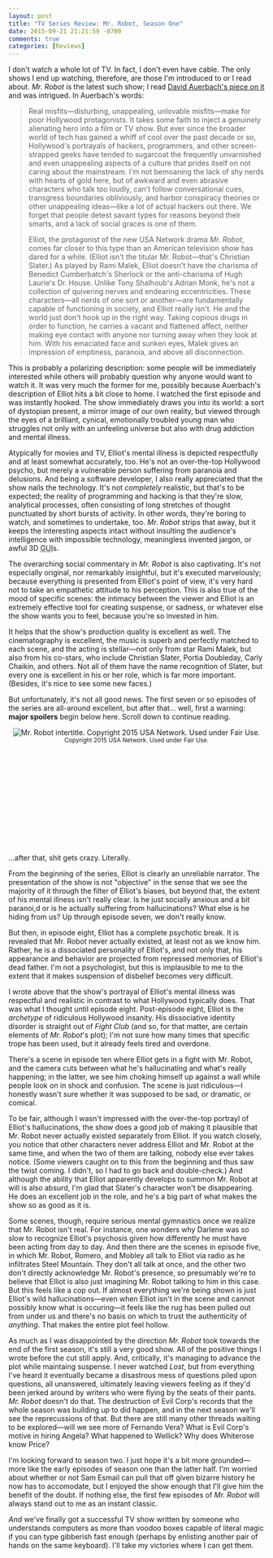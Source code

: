 ```yaml
---
layout: post
title: "TV Series Review: Mr. Robot, Season One"
date: 2015-09-21 21:21:59 -0700
comments: true
categories: [Reviews]
---
```


I don't watch a whole lot of TV. In fact, I don't even have cable. The only
shows I end up watching, therefore, are those I'm introduced to or I read about.
_Mr. Robot_ is the latest such show; I read
[David Auerbach's piece on it](http://www.slate.com/articles/technology/bitwise/2015/06/mr_robot_on_usa_finally_hollywood_created_a_realistic_hacker_character.html)
and was intrigued. In Auerbach's words:

> Real misfits&mdash;disturbing, unappealing, unlovable misfits&mdash;make for
> poor Hollywood protagonists. It takes some faith to inject a genuinely
> alienating hero into a film or TV show. But ever since the broader world of
> tech has gained a whiff of cool over the past decade or so, Hollywood's
> portrayals of hackers, programmers, and other screen-strapped geeks have
> tended to sugarcoat the frequently unvarnished and even unappealing aspects of
> a culture that prides itself on not caring about the mainstream. I'm not
> bemoaning the lack of shy nerds with hearts of gold here, but of awkward and
> even abrasive characters who talk too loudly, can't follow conversational
> cues, transgress boundaries obliviously, and harbor conspiracy theories or
> other unappealing ideas&mdash;like a lot of actual hackers out there. We
> forget that people detest savant types for reasons beyond their smarts, and a
> lack of social graces is one of them.
>
> Elliot, the protagonist of the new USA Network drama _Mr. Robot_, comes far
> closer to this type than an American television show has dared for a while.
> (Elliot isn't the titular Mr. Robot&mdash;that's Christian Slater.) As played
> by Rami Malek, Elliot doesn't have the charisma of Benedict Cumberbatch's
> Sherlock or the anti-charisma of Hugh Laurie's Dr. House. Unlike Tony
> Shalhoub's Adrian Monk, he's not a collection of quivering nerves and
> endearing eccentricities. These characters&mdash;all nerds of one sort or
> another&mdash;are fundamentally capable of functioning in society, and Elliot
> really isn't. He and the world just don't hook up in the right way. Taking
> copious drugs in order to function, he carries a vacant and flattened affect,
> neither making eye contact with anyone nor turning away when they look at him.
> With his emaciated face and sunken eyes, Malek gives an impression of
> emptiness, paranoia, and above all disconnection.

This is probably a polarizing description: some people will be immediately
interested while others will probably question why anyone would want to watch
it. It was very much the former for me, possibly because Auerbach's description
of Elliot hits a bit close to home. I watched the first episode and was
instantly hooked. The show immediately draws you into its world: a sort of
dystopian present, a mirror image of our own reality, but viewed through the
eyes of a brilliant, cynical, emotionally troubled young man who struggles not
only with an unfeeling universe but also with drug addiction and mental
illness.

Atypically for movies and TV, Elliot's mental illness is depicted  respectfully
and at least somewhat accurately, too. He's not an over-the-top Hollywood
psycho, but merely a vulnerable person suffering from paranoia and delusions.
And being a software developer, I also really appreciated that the show nails
the technology.  It's not _completely_ realistic, but that's to be expected; the
reality of programming and hacking is that they're slow, analytical processes,
often consisting of long stretches of thought punctuated by short bursts of
activity.  In other words, they're boring to watch, and sometimes to undertake,
too.  _Mr. Robot_ strips that away, but it keeps the interesting aspects intact
without insulting the audience's intelligence with impossible technology,
meaningless invented jargon, or awful 3D <acronym title="Graphical User
Interface">GUI</acronym>s.

<!-- more -->

The overarching social commentary in _Mr. Robot_ is also captivating. It's not
especially original, nor remarkably insightful, but it's executed marvelously;
because everything is presented from Elliot's point of view, it's very hard not
to take an empathetic attitude to his perception. This is also true of the mood
of specific scenes: the intimacy between the viewer and Elliot is an extremely
effective tool for creating suspense, or sadness, or whatever else the show
wants you to feel, because you're so invested in him.

It helps that the show's production quality is excellent as well. The
cinematography is excellent, the music is superb and perfectly matched to each
scene, and the acting is stellar&mdash;not only from star Rami Malek, but also
from his co-stars, who include Christian Slater, Portia Doubleday, Carly
Chaikin, and others. Not all of them have the name recognition of Slater, but
every one is excellent in his or her role, which is far more important.
(Besides, it's nice to see some new faces.)

But unfortunately, it's not all good news. The first seven or so episodes of the
series are all-around excellent, but after that... well, first a warning: **major
spoilers** begin below here. Scroll down to continue reading.

<div style="margin-left: auto; margin-right: auto; text-align: center;">
<img src="/images/mr-robot.jpg"
alt="Mr. Robot intertitle. Copyright 2015 USA Network. Used under Fair Use." />
<br />
<small>Copyright 2015 USA Network. Used under Fair Use.</small>
</div>

&nbsp;<br />
&nbsp;<br />
&nbsp;<br />
&nbsp;<br />
&nbsp;<br />
&nbsp;<br />
&nbsp;<br />
&nbsp;<br />
&nbsp;<br />
&nbsp;<br />
&nbsp;<br />

...after that, shit gets crazy. Literally.

From the beginning of the series, Elliot is clearly an unreliable narrator.  The
presentation of the show is not "objective" in the sense that we see the
majority of it through the filter of Elliot's biases, but beyond that, the
extent of his mental illness isn't really clear. Is he just socially anxious and
a bit paranoi,d or is he actually suffering from hallucinations? What else is he
hiding from us? Up through episode seven, we don't really know.

But then, in episode eight, Elliot has a complete psychotic break. It is
revealed that Mr. Robot never actually existed, at least not as we know him.
Rather, he is a dissociated personality of Elliot's, and not only that, his
appearance and behavior are projected from repressed memories of Elliot's dead
father. I'm not a psychologist, but this is implausible to me to the extent that
it makes suspension of disbelief becomes very difficult.

I wrote above that the show's portrayal of Elliot's mental illness was
respectful and realistic in contrast to what Hollywood typically does. That was
what I thought until episode eight. Post-episode eight, Elliot is the
_archetype_ of ridiculous Hollywood insanity. His dissociative identity disorder
is straight out of _Fight Club_ (and so, for that matter, are certain elements
of _Mr. Robot_'s plot); I'm not sure how many times that specific trope has been
used, but it already feels tired and overdone.

There's a scene in episode ten where Elliot gets in a fight with Mr. Robot, and
the camera cuts between what he's hallucinating and what's really happening; in
the latter, we see him choking himself up against a wall while people look on in
shock and confusion. The scene is just ridiculous&mdash;I honestly wasn't sure
whether it was supposed to be sad, or dramatic, or comical.

To be fair, although I wasn't impressed with the over-the-top portrayl of
Elliot's hallucinations, the show does a good job of making it plausible that
Mr. Robot never actually existed separately from Elliot. If you watch closely,
you notice that other characters never address Elliot and Mr. Robot at the same
time, and when the two of them are talking, nobody else ever takes notice. (Some
viewers caught on to this from the beginning and thus saw the twist coming. I
didn't, so I had to go back and double-check.) And although the ability that
Elliot apparently develops to summon Mr. Robot at will is also absurd, I'm glad
that Slater's character won't be disappearing. He does an excellent job in the
role, and he's a big part of what makes the show so as good as it is.

Some scenes, though, require serious mental gymnastics once we realize that Mr.
Robot isn't real. For instance, one wonders why Darlene was so slow to recognize
Elliot's psychosis given how differently he must have been acting from day to
day. And then there are the scenes in episode five, in which Mr. Robot, Romero,
and Mobley all talk to Elliot via radio as he infiltrates Steel Mountain.  They
don't all talk at once, and the other two don't directly acknowledge Mr.
Robot's presence, so presumably we're to believe that Elliot is also just
imagining Mr. Robot talking to him in this case. But this feels like a cop out.
If almost everything we're being shown is just Elliot's wild
hallucinations&mdash;even when Elliot isn't in the scene and cannot possibly
know what is occuring&mdash;it feels like the rug has been pulled out from under
us and there's no basis on which to trust the authenticity of _anything_. That
makes the entire plot feel hollow.

As much as I was disappointed by the direction _Mr. Robot_ took towards the end
of the first season, it's still a very good show. All of the positive things I
wrote before the cut still apply. And, critically, it's managing to advance the
plot while maintaing suspense. I never watched _Lost_, but from everything I've
heard it eventually became a disastrous mess of questions piled upon questions,
all unanswered, ultimately leaving viewers feeling as if they'd been jerked
around by writers who were flying by the seats of their pants. _Mr. Robot_
doesn't do that. The destruction of Evil Corp's records that the whole season
was building up to did happen, and in the next season we'll see the
reprecussions of that.  But there are still many other threads waiting to be
explored&mdash;will we see more of Fernando Vera? What is Evil Corp's motive in
hiring Angela? What happened to Wellick? Why does Whiterose know Price?

I'm looking forward to season two. I just hope it's a bit more
grounded&mdash;more like the early episodes of season one than the latter half.
I'm worried about whether or not Sam Esmail can pull that off given bizarre
history he now has to accomodate, but I enjoyed the show enough that I'll give
him the benefit of the doubt. If nothing else, the first few episodes of _Mr.
Robot_ will always stand out to me as an instant classic.

_And_ we've finally got a successful TV show written by someone who understands
computers as more than voodoo boxes capable of literal magic if you can type
gibberish fast enough (perhaps by enlisting another pair of hands on the same
keyboard). I'll take my victories where I can get them.
